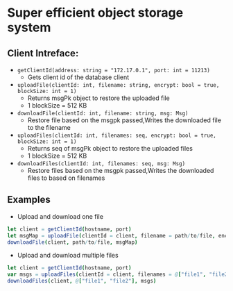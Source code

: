 # Super efficient object storage system


## Client Intreface:
* `getClientId(address: string = "172.17.0.1", port: int = 11213)`
    * Gets client id of the database client
* `uploadFile(clientId: int, filename: string, encrypt: bool = true, blockSize: int = 1)`
    * Returns msgPk object to restore the uploaded file
    * 1 blockSize = 512 KB
* `downloadFile(clientId: int, filename: string, msg: Msg)`
    * Restore file based on the msgpk passed,Writes the downloaded file to the filename
* `uploadFiles(clientId: int, filenames: seq, encrypt: bool = true, blockSize: int = 1)`
    * Returns seq of msgPk object to restore the uploaded files
    * 1 blockSize = 512 KB
* `downloadFiles(clientId: int, filenames: seq, msg: Msg)`
    * Restore files based on the msgpk passed,Writes the downloaded files to based on filenames

## Examples

* Upload and download one file

```nim
let client = getClientId(hostname, port)
let msgMap = uploadFile(clientId = client, filename = path/to/file, encrypt=true)
downloadFile(client, path/to/file, msgMap)
```

* Upload and download multiple files

```nim
let client = getClientId(hostname, port)
var msgs = uploadFiles(clientId = client, filenames = @["file1", "file2"], encrypt=true)
downloadFiles(client, @["file1", "file2"], msgs)
```
